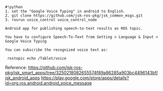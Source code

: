 ```
#!python
1. set the "Google Voice Typing" in android to English.
2. git clone https://github.com/jsk-ros-pkg/jsk_common_msgs.git
3. rosrun voice_control voice_control_node

Android app for publishing speech-to-text results as ROS topic.

You have to configure Speech-To-Text from Setting > Language & Input > Google Voice Typing

You can subscribe the recognized voice text as:

 rostopic echo /Tablet/voice

```
Reference:
https://github.com/jsk-ros-pkg/jsk_smart_apps/tree/3250218082655574f89a86285a903bc4496143bf/jsk_android_apps
https://play.google.com/store/apps/details?id=org.ros.android.android_voice_message